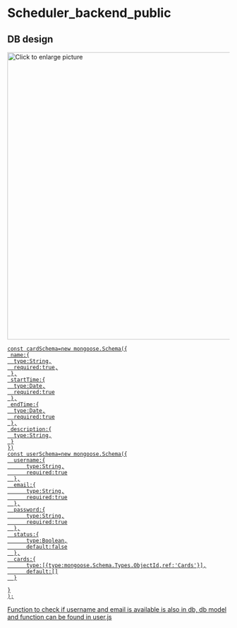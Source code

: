 # Scheduler_backend_public
## DB design

<a href="https://drive.google.com/uc?export=view&id=1zMvOmEYGjFiee2VKsFlzh7rCElFuZSo0"><img src="https://drive.google.com/uc?export=view&id=<FILEID>" style="width: 650px; max-width: 100%; height: auto" title="Click to enlarge picture" />
  ```
  const cardSchema=new mongoose.Schema({
   name:{
    type:String,
    required:true,
   },
   startTime:{
    type:Date,
    required:true
   },
   endTime:{
    type:Date,
    required:true
   },
   description:{
    type:String,
   }
})
const userSchema=new mongoose.Schema({
    username:{
        type:String,
        required:true
    },
    email:{
        type:String,
        required:true
    },
    password:{
        type:String,
        required:true
    },
    status:{
        type:Boolean,
        default:false
    },
    cards:{
        type:[{type:mongoose.Schema.Types.ObjectId,ref:'Cards'}],
        default:[]
    }

}
);
 ```
Function to check if username and email is available is also in db,
 db model and function can be found in [user.js](https://github.com/palash018/Scheduler_backend_public/blob/master/models/user.js)


